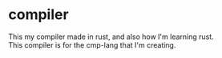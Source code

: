 # compiler
This my compiler made in rust, and also how I'm learning rust.
<br>
This compiler is for the cmp-lang that I'm creating.
